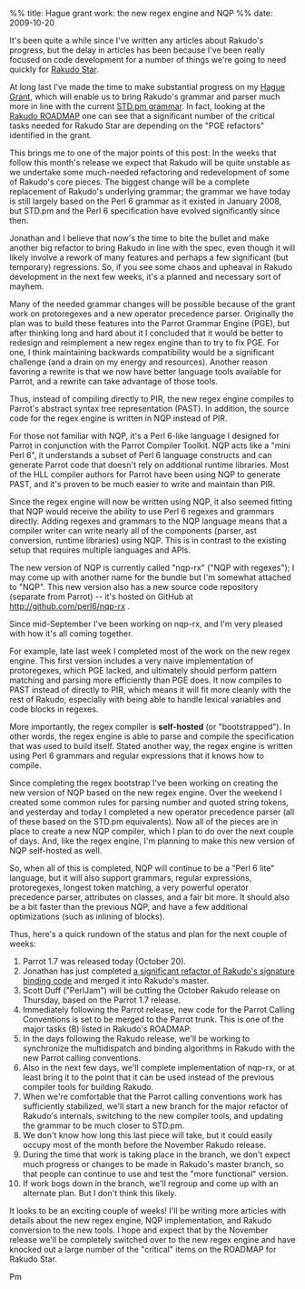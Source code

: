 %% title: Hague grant work: the new regex engine and NQP
%% date: 2009-10-20

<p>It's been quite a while since I've written any articles about Rakudo's progress, but the delay in articles has been because I've been really focused on code development for a number of things we're going to need quickly for  <a class='urllink' href='http://use.perl.org/~pmichaud/journal/39411'>Rakudo Star</a>. </p>
<p>At long last I've made the time to make substantial progress on my  <a class='urllink' href='http://news.perlfoundation.org/2008/11/tpf_awards_first_hague_grant_t.html'> Hague Grant</a>,  which will enable us to bring Rakudo's grammar and parser much more in line with the current  <a class='urllink' href='http://svn.pugscode.org/pugs/src/perl6/STD.pm'>STD.pm grammar</a>. In fact, looking at the <a class='urllink' href='http://github.com/rakudo/rakudo/blob/master/docs/ROADMAP'> Rakudo ROADMAP</a> one can see that a significant number of the critical tasks needed for Rakudo Star are depending on the "PGE refactors" identified in the grant. </p>
<p>This brings me to one of the major points of this post: In the weeks that follow this month's release we expect that Rakudo will be quite unstable as we undertake some much-needed refactoring and redevelopment of some of Rakudo's core pieces. The biggest change will be a complete replacement of Rakudo's underlying grammar; the grammar we have today is still largely based on the Perl 6 grammar as it existed in January 2008, but STD.pm and the Perl 6 specification have evolved significantly since then.   </p>
<p>Jonathan and I believe that now's the time to bite the bullet and make another big refactor to bring Rakudo in line with the spec, even though it will likely involve a rework of many features and perhaps a few significant (but temporary) regressions.  So, if you see some chaos and upheaval in Rakudo development in the next few weeks, it's a planned and necessary sort of mayhem. </p>
<p>Many of the needed grammar changes will be possible because of the grant work on protoregexes and a new operator precedence parser.  Originally the plan was to build these features into the Parrot Grammar Engine (PGE), but after thinking long and hard about it I concluded that it would be better to redesign and reimplement a new regex engine than to try to fix PGE.  For one, I think maintaining backwards compatibility would be a significant challenge (and a drain on my energy and resources).  Another reason favoring a rewrite is that we now have better language tools available for Parrot, and a rewrite can take advantage of those tools. </p>
<p>Thus, instead of compiling directly to PIR, the new regex engine compiles to Parrot's abstract syntax tree representation (PAST).  In addition, the source code for the regex engine is written in NQP instead of PIR. </p>
<p>For those not familiar with NQP, it's a Perl 6-like language I designed for Parrot in conjunction with the Parrot Compiler Toolkit.  NQP acts like a "mini Perl 6", it understands a subset of Perl 6 language constructs and can generate Parrot code that doesn't rely on additional runtime libraries. Most of the HLL compiler authors for Parrot have been using NQP to generate PAST, and it's proven to be much easier to write and maintain than PIR. </p>
<p>Since the regex engine will now be written using NQP, it  also seemed fitting that NQP would receive the ability to  use Perl 6 regexes and grammars directly.  Adding regexes and grammars to the NQP language means that a compiler writer can write nearly all of the components (parser, ast conversion,  runtime libraries) using NQP.  This is in contrast to the existing setup that requires multiple languages and APIs. </p>
<p>The new version of NQP is currently called "nqp-rx" ("NQP with regexes"); I may come up with another name for the bundle but I'm somewhat attached to "NQP".  This new version also has a new source code repository (separate from Parrot) -- it's hosted on GitHub at <a class='urllink' href='http://github.com/perl6/nqp-rx'>http://github.com/perl6/nqp-rx</a> .   </p>
<p>Since mid-September I've been working on nqp-rx, and I'm very pleased with how it's all coming together. </p>
<p>For example, late last week I completed most of the work on  the new regex engine.  This first version includes a very naive implementation of protoregexes, which PGE lacked, and ultimately  should perform pattern matching and parsing more efficiently than PGE does.   It now compiles to PAST instead of directly to PIR, which means it will fit more cleanly with the rest of Rakudo, especially with being able to handle lexical variables and code blocks in regexes. </p>
<p>More importantly, the regex compiler is <strong>self-hosted</strong> (or  "bootstrapped").  In other words, the regex engine is able to  parse and compile the specification that was used to build  itself.  Stated another way, the regex engine is written  using Perl 6 grammars and regular expressions that it knows  how to compile. </p>
<p>Since completing the regex bootstrap I've been working on  creating the new version of  NQP based on the new regex engine.  Over the weekend I created some common rules for parsing number and quoted string tokens, and yesterday and today I completed a new operator precedence parser (all of these based on the STD.pm equivalents).  Now all of the pieces are in place to create a new NQP compiler, which I plan to do over the next couple of days.  And, like  the regex engine, I'm planning to make this new version of  NQP self-hosted as well. </p>
<p>So, when all of this is completed, NQP will continue to be a  "Perl 6 lite" language, but it will also support grammars,  regular expressions, protoregexes, longest token matching,  a very powerful operator precedence parser, attributes on classes, and a fair bit more.  It should also be a bit faster than the previous NQP, and have a few additional optimizations (such as inlining of blocks).   </p>
<p>Thus, here's a quick rundown of the status and plan for the next couple of weeks: </p>
<ol>
<li>Parrot 1.7 was released today (October 20). </li>
<li>Jonathan has just completed <a class='urllink' href='http://use.perl.org/~JonathanWorthington/journal/39772'>a significant refactor of Rakudo's signature binding code</a> and merged it into Rakudo's master. </li>
<li>Scott Duff ("PerlJam") will be cutting the October Rakudo  release on Thursday, based on the Parrot 1.7 release. </li>
<li>Immediately following the Parrot release, new code for the Parrot Calling Conventions is set to be merged to the Parrot trunk.  This is one of the major tasks (B) listed in Rakudo's ROADMAP. </li>
<li>In the days following the Rakudo release, we'll be working to synchronize the multidispatch and binding algorithms in Rakudo with the new Parrot calling conventions. </li>
<li>Also in the next few days, we'll complete implementation of nqp-rx, or at least bring it to the point that it can be used instead of the previous compiler tools for building Rakudo. </li>
<li>When we're comfortable that the Parrot calling conventions work has sufficiently stabilized, we'll start a new branch for the major refactor of Rakudo's internals, switching to the new compiler tools, and updating the grammar to be much closer to STD.pm. </li>
<li>We don't know how long this last piece will take, but it could easily occupy most of the month before the November Rakudo release. </li>
<li>During the time that work is taking place in the branch, we don't expect much progress or changes to be made in Rakudo's master branch, so that people can continue to use and test the "more functional" version. </li>
<li>If work bogs down in the branch, we'll regroup and come up with an alternate plan.  But I don't think this likely. </li>
</ol>
<p>It looks to be an exciting couple of weeks!  I'll be writing  more articles with details about the new regex engine, NQP implementation, and Rakudo conversion to the new tools. I hope and expect that by the November release we'll be  completely switched over to the new regex engine and have knocked out a large number of the "critical" items  on the ROADMAP for Rakudo Star. </p>
<p>Pm</p>
